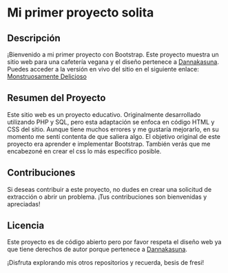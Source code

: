 # Mi primer proyecto solita

## Descripción

¡Bienvenido a mi primer proyecto con Bootstrap. Este proyecto muestra un sitio web para una cafetería vegana y el diseño pertenece a [Dannakasuna](https://www.instagram.com/dannakasuna/?hl=es).
Puedes acceder a la versión en vivo del sitio en el siguiente enlace:
[Monstruosamente Delicioso](https://example-culturalstudent-exbootstrap.netlify.app/)

## Resumen del Proyecto

Este sitio web es un proyecto educativo. Originalmente desarrollado utilizando PHP y SQL, pero esta adaptación se enfoca en código HTML y CSS del sitio. Aunque tiene muchos errores y me gustaría mejorarlo, en su momento me sentí contenta de que saliera algo.
El objetivo original de este proyecto era aprender e implementar Bootstrap. También verás que me encabezoné en crear el css lo más especifico posible.

## Contribuciones

Si deseas contribuir a este proyecto, no dudes en crear una solicitud de extracción o abrir un problema. ¡Tus contribuciones son bienvenidas y apreciadas!

## Licencia

Este proyecto es de código abierto pero por favor respeta el diseño web ya que tiene derechos de autor porque pertenece a [Dannakasuna](https://www.instagram.com/dannakasuna/?hl=es).

¡Disfruta explorando mis otros repositorios y recuerda, besis de fresi!
